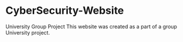 # CyberSecurity-Website
University Group Project
This website was created as a part of a group University project.
